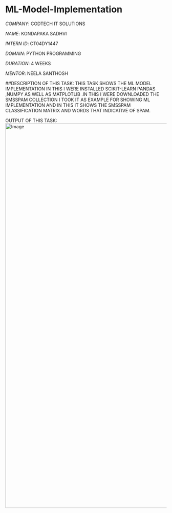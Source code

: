 # ML-Model-Implementation

*COMPANY*: CODTECH IT SOLUTIONS

*NAME*: KONDAPAKA SADHVI

*INTERN ID*: CT04DY1447

*DOMAIN*: PYTHON PROGRAMMING

*DURATION*: 4 WEEKS

*MENTOR*: NEELA SANTHOSH

##DESCRIPTION OF THIS TASK: THIS TASK SHOWS THE ML MODEL IMPLEMENTATION IN THIS I WERE INSTALLED SCIKIT-LEARN PANDAS ,NUMPY AS WELL AS MATPLOTLIB .IN THIS I WERE DOWNLOADED THE SMSSPAM COLLECTION I TOOK IT AS EXAMPLE FOR SHOWING ML IMPLEMENTATION AND IN THIS IT SHOWS THE SMSSPAM CLASSIFICATION MATRIX AND WORDS THAT INDICATIVE OF SPAM.

OUTPUT OF THIS TASK:
<img width="1920" height="1200" alt="Image" src="https://github.com/user-attachments/assets/7c20b1a6-0e98-448a-b530-cef29ddc5faa" />
